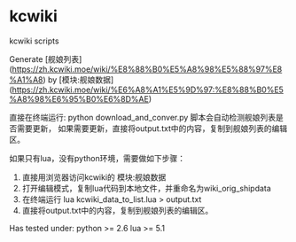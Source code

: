 # kcwiki
kcwiki scripts

Generate [舰娘列表] (https://zh.kcwiki.moe/wiki/%E8%88%B0%E5%A8%98%E5%88%97%E8%A1%A8) by [模块:舰娘数据] (https://zh.kcwiki.moe/wiki/%E6%A8%A1%E5%9D%97:%E8%88%B0%E5%A8%98%E6%95%B0%E6%8D%AE)


直接在终端运行:
    python download_and_conver.py
脚本会自动检测舰娘列表是否需要更新，
如果需要更新，直接将output.txt中的内容，复制到舰娘列表的编辑区。


如果只有lua，没有python环境，需要做如下步骤：
1. 直接用浏览器访问kcwiki的 模块:舰娘数据
2. 打开编辑模式，复制lua代码到本地文件，并重命名为wiki_orig_shipdata
3. 在终端运行
    lua kcwiki_data_to_list.lua > output.txt
4. 直接将output.txt中的内容，复制到舰娘列表的编辑区。 

Has tested under:
python >= 2.6
lua >= 5.1
